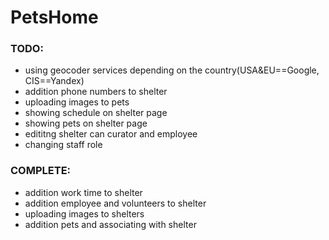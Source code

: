 # PetsHome

### TODO:
- using geocoder services depending on the country(USA&EU==Google, CIS==Yandex)
- addition phone numbers to shelter
- uploading images to pets
- showing schedule on shelter page
- showing pets on shelter page
- edititng shelter can curator and employee
- changing staff role

### COMPLETE:
- addition work time to shelter
- addition employee and volunteers to shelter
- uploading images to shelters
- addition pets and associating with shelter